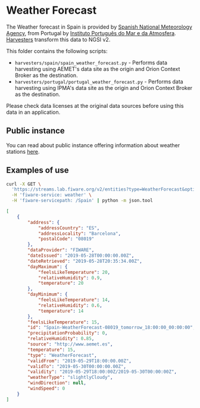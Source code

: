 # Weather Forecast

The Weather forecast in Spain is provided by 
[Spanish National Meteorology Agency](http://aemet.es), from Portugal by 
[Instituto Português do Mar e da Atmosfera](http://www.ipma.pt/pt). 
[Harvesters](./harvesters) transform this data to NGSI v2.

This folder contains the following scripts:
-   `harvesters/spain/spain_weather_forecast.py` - Performs data harvesting using
    AEMET's data site as the origin and Orion Context Broker as the destination.
-   `harvesters/portugal/portugal_weather_forecast.py` - Performs data harvesting using
    IPMA's data site as the origin and Orion Context Broker as the destination.

Please check data licenses at the original data sources before using this data
in an application.

## Public instance

You can read about public instance offering information about weather stations [here](../../gsma.md).

## Examples of use

```bash
curl -X GET \
  'https://streams.lab.fiware.org/v2/entities?type=WeatherForecast&options=keyValues&q=address.addressLocality:Barcelona&limit=1' \
  -H 'fiware-service: weather' \
  -H 'fiware-servicepath: /Spain' | python -m json.tool
```

```json
[
    {
        "address": {
            "addressCountry": "ES",
            "addressLocality": "Barcelona",
            "postalCode": "08019"
        },
        "dataProvider": "FIWARE",
        "dateIssued": "2019-05-28T00:00:00.00Z",
        "dateRetrieved": "2019-05-28T20:35:34.00Z",
        "dayMaximum": {
            "feelsLikeTemperature": 20,
            "relativeHumidity": 0.9,
            "temperature": 20
        },
        "dayMinimum": {
            "feelsLikeTemperature": 14,
            "relativeHumidity": 0.6,
            "temperature": 14
        },
        "feelsLikeTemperature": 15,
        "id": "Spain-WeatherForecast-08019_tomorrow_18:00:00_00:00:00",
        "precipitationProbability": 0,
        "relativeHumidity": 0.85,
        "source": "http://www.aemet.es",
        "temperature": 15,
        "type": "WeatherForecast",
        "validFrom": "2019-05-29T18:00:00.00Z",
        "validTo": "2019-05-30T00:00:00.00Z",
        "validity": "2019-05-29T18:00:00Z/2019-05-30T00:00:00Z",
        "weatherType": "slightlyCloudy",
        "windDirection": null,
        "windSpeed": 0
    }
]
```
